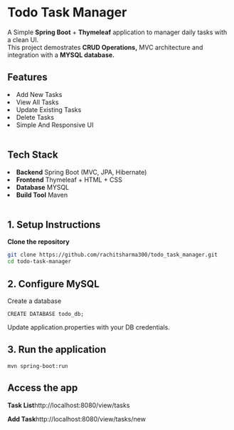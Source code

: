 <h1>Todo Task Manager</h1>
<p>
  A Simple <b>Spring Boot</b> + <b>Thymeleaf</b> application to manager daily tasks with a clean UI.<br>
  This project demostrates <b>CRUD Operations,</b> MVC architecture and integration with a <b>MYSQL database.</b>
</p>

<h2>Features</h2>
<li>Add New Tasks</li>
<li>View All Tasks</li>
<li>Update Existing Tasks</li>
<li>Delete Tasks</li>
<li>Simple And Responsive UI</li>
<br>

<h2>Tech Stack</h2>
<li><b>Backend</b> Spring Boot (MVC, JPA, Hibernate)</li>
<li><b>Frontend</b> Thymeleaf + HTML + CSS</li>
<li><b>Database</b> MYSQL</li>
<li><b>Build Tool</b> Maven</li>
<br>

<h2>1. Setup Instructions</h2>
<p><b>Clone the repository</b></p>

```bash
git clone https://github.com/rachitsharma300/todo_task_manager.git
cd todo-task-manager
```
<h2><b>2. Configure MySQL</b></h2>
<p>Create a database</p>

```
CREATE DATABASE todo_db;
```
<p>Update application.properties with your DB credentials.</p>

<h2>3. Run the application</h2>

```
mvn spring-boot:run
```

<h2>Access the app</h2>
<p><b>Task List</b>http://localhost:8080/view/tasks</p>
<p><b>Add Task</b>http://localhost:8080/view/tasks/new</p>
